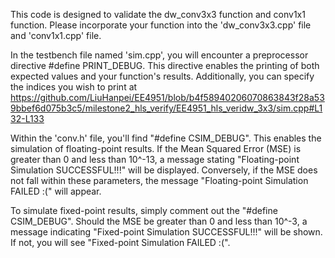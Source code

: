 This code is designed to validate the dw_conv3x3 function and conv1x1 function. Please incorporate your function into the 'dw_conv3x3.cpp' file and 'conv1x1.cpp' file.

In the testbench file named 'sim.cpp', you will encounter a preprocessor directive #define PRINT_DEBUG. This directive enables the printing of both expected values and your function's results. Additionally, you can specify the indices you wish to print at https://github.com/LiuHanpei/EE4951/blob/b4f58940206070863843f28a539bbef6d075b3c5/milestone2_hls_verify/EE4951_hls_veridw_3x3/sim.cpp#L132-L133

Within the 'conv.h' file, you'll find "#define CSIM_DEBUG". This enables the simulation of floating-point results. If the Mean Squared Error (MSE) is greater than 0 and less than 10^-13, a message stating "Floating-point Simulation SUCCESSFUL!!!" will be displayed. Conversely, if the MSE does not fall within these parameters, the message "Floating-point Simulation FAILED :(" will appear.

To simulate fixed-point results, simply comment out the "#define CSIM_DEBUG". Should the MSE be greater than 0 and less than 10^-3, a message indicating "Fixed-point Simulation SUCCESSFUL!!!" will be shown. If not, you will see "Fixed-point Simulation FAILED :(".

